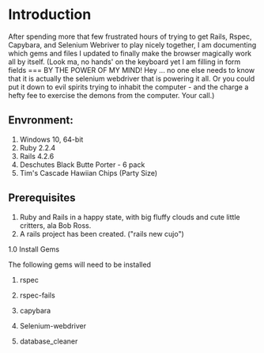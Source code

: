 # Introduction

After spending more that few frustrated hours of trying to get Rails, Rspec, Capybara, and Selenium Webriver to play nicely together,
I am documenting which gems and files I updated to finally make the browser magically work all by itself. (Look ma, no hands' on the keyboard yet I am filling in form fields === BY THE POWER OF MY MIND! Hey ... no one else needs to know that it is actually the
selenium webdriver that is powering it all. Or you could put it down to evil spirits trying to inhabit the computer - and the charge 
a hefty fee to exercise the demons from the computer. Your call.)

## Envronment: 
1. Windows 10, 64-bit
2. Ruby  2.2.4
3. Rails 4.2.6
4. Deschutes Black Butte Porter - 6 pack
5. Tim's Cascade Hawiian Chips (Party Size)

## Prerequisites
1. Ruby and Rails in a happy state, with big fluffy clouds and cute little critters, ala Bob Ross.
2. A rails project has been created. ("rails new cujo")  

1.0 Install Gems

The following gems will need to be installed
1) rspec
  
2) rspec-fails
3) capybara
4) Selenium-webdriver
5) database_cleaner
